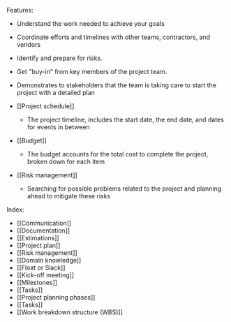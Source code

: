 Features:
- Understand the work needed to achieve your goals
- Coordinate efforts and timelines with other teams, contractors, and vendors
- Identify and prepare for risks.
- Get "buy-in" from key members of the project team.
- Demonstrates to stakeholders that the team is taking care to start the project with a detailed plan

- [[Project schedule]]
	- The project timeline, includes the start date, the end date, and dates for events in between
- [[Budget]]
	- The budget accounts for the total cost to complete the project, broken down for each item
- [[Risk management]]
	- Searching for possible problems related to the project and planning ahead to mitigate these risks

Index:
- [[Communication]]
- [[Documentation]]
- [[Estimations]]
- [[Project plan]]
- [[Risk management]]
- [[Domain knowledge]]
- [[Float or Slack]]
- [[Kick-off meeting]]
- [[Milestones]]
- [[Tasks]]
- [[Project planning phases]]
- [[Tasks]]
- [[Work breakdown structure (WBS)]]
